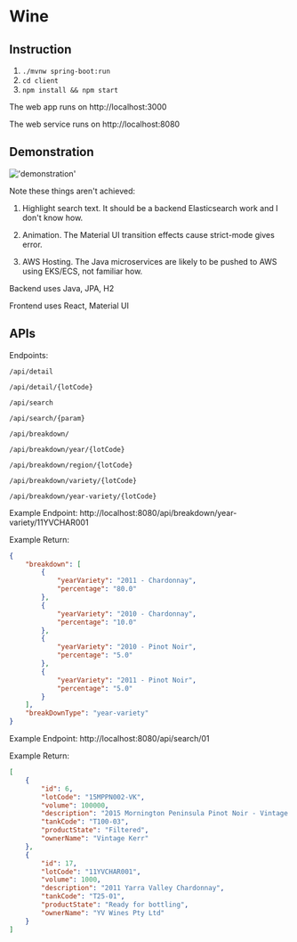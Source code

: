 # Wine

## Instruction

1. `./mvnw spring-boot:run`
2. `cd client`
3. `npm install && npm start`

The web app runs on http://localhost:3000

The web service runs on http://localhost:8080

## Demonstration

!['demonstration'](https://media.giphy.com/media/fgNE8YXPToG6Hs1e4j/giphy.gif)

Note these things aren't achieved: 

1) Highlight search text. It should be a backend Elasticsearch work and I don't know how. 

2) Animation. The Material UI transition effects cause strict-mode gives error.

3) AWS Hosting. The Java microservices are likely to be pushed to AWS using EKS/ECS, not familiar how.

Backend uses Java, JPA, H2

Frontend uses React, Material UI

## APIs

Endpoints:

`/api/detail`

`/api/detail/{lotCode}`

`/api/search`

`/api/search/{param}`

`/api/breakdown/` 

`/api/breakdown/year/{lotCode}`

`/api/breakdown/region/{lotCode}`

`/api/breakdown/variety/{lotCode}`

`/api/breakdown/year-variety/{lotCode}`

Example Endpoint: http://localhost:8080/api/breakdown/year-variety/11YVCHAR001

Example Return:

```json
{
    "breakdown": [
        {
            "yearVariety": "2011 - Chardonnay",
            "percentage": "80.0"
        },
        {
            "yearVariety": "2010 - Chardonnay",
            "percentage": "10.0"
        },
        {
            "yearVariety": "2010 - Pinot Noir",
            "percentage": "5.0"
        },
        {
            "yearVariety": "2011 - Pinot Noir",
            "percentage": "5.0"
        }
    ],
    "breakDownType": "year-variety"
}
```

Example Endpoint: http://localhost:8080/api/search/01

Example Return:
```json
[
    {
        "id": 6,
        "lotCode": "15MPPN002-VK",
        "volume": 100000,
        "description": "2015 Mornington Peninsula Pinot Noir - Vintage Kerr special batch",
        "tankCode": "T100-03",
        "productState": "Filtered",
        "ownerName": "Vintage Kerr"
    },
    {
        "id": 17,
        "lotCode": "11YVCHAR001",
        "volume": 1000,
        "description": "2011 Yarra Valley Chardonnay",
        "tankCode": "T25-01",
        "productState": "Ready for bottling",
        "ownerName": "YV Wines Pty Ltd"
    }
]
```

